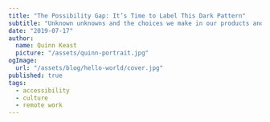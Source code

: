 ```yaml
---
title: "The Possibility Gap: It’s Time to Label This Dark Pattern"
subtitle: "Unknown unknowns and the choices we make in our products and experiences."
date: "2019-07-17"
author:
  name: Quinn Keast
  picture: "/assets/quinn-portrait.jpg"
ogImage:
  url: "/assets/blog/hello-world/cover.jpg"
published: true
tags:
  - accessibility
  - culture
  - remote work
---
```

